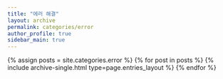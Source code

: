 ```yaml
---
title: "에러 해결"
layout: archive
permalink: categories/error
author_profile: true
sidebar_main: true
---
```


{% assign posts = site.categories.error %}
{% for post in posts %} {% include archive-single.html type=page.entries_layout %} {% endfor %}
